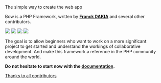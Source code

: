 The simple way to create the web app

Bow is a PHP Framework, written by **[Franck DAKIA](http://github.com/papac)** and several other contributors.

<a href="https://bowphp.com" title="docs"><img src="https://img.shields.io/badge/docs-read%20docs-blue.svg?style=flat-square"/></a>
<a href="https://packagist.org/packages/bowphp/framwork" title="version"><img src="https://img.shields.io/packagist/v/bowphp/framwork.svg?style=flat-square"/></a>
<a href="https://github.com/bowphp/app/blob/master/LICENSE" title="license"><img src="https://img.shields.io/github/license/mashape/apistatus.svg?style=flat-square"/></a>
<a href="https://travis-ci.org/bowphp/app" title="Travis branch"><img src="https://img.shields.io/travis/bowphp/app/master.svg?style=flat-square"/></a>

The goal is to allow beginners who want to work on a more significant project to get started and understand the workings of collaborative development. And make this framework a reference in the PHP community around the world.

**Do not hesitate to start now with the [documentation](https://bowphp.com).**

[Thanks to all contributors](https://github.com/bowphp/app/graphs/contributors)
